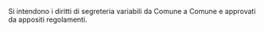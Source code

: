 Si intendono i diritti di segreteria variabili da Comune a Comune e approvati da appositi regolamenti. 
